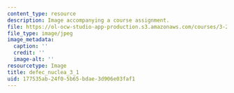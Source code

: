 ```yaml
---
content_type: resource
description: Image accompanying a course assignment.
file: https://ol-ocw-studio-app-production.s3.amazonaws.com/courses/3-22-mechanical-behavior-of-materials-spring-2008/177535ab24f05b65bdae3d906e03faf1_defec_nuclea_3_1.jpg
file_type: image/jpeg
image_metadata:
  caption: ''
  credit: ''
  image-alt: ''
resourcetype: Image
title: defec_nuclea_3_1
uid: 177535ab-24f0-5b65-bdae-3d906e03faf1
---
```


